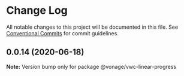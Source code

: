# Change Log

All notable changes to this project will be documented in this file.
See [Conventional Commits](https://conventionalcommits.org) for commit guidelines.

## 0.0.14 (2020-06-18)

**Note:** Version bump only for package @vonage/vwc-linear-progress
